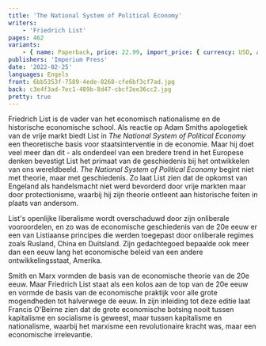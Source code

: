 ```yaml
---
title: 'The National System of Political Economy'
writers:
    - 'Friedrich List'
pages: 462
variants:
    - { name: Paperback, price: 22.99, import_price: { currency: USD, amount: 20.4 }, isbn: 978-1-922602-35-0, size: { height: 216, width: 140, depth: 27 }, supplier: 'Ex Libris' }
publishers: 'Imperium Press'
date: '2022-02-25'
languages: Engels
front: 6bb5353f-7589-4ede-8268-cfe6bf3cf7ad.jpg
back: c3e4f3ad-7ec1-489b-8d47-cbcf2ee36cc2.jpg
pretty: true
---
```


Friedrich List is de vader van het economisch nationalisme en de historische economische school. Als reactie op Adam Smiths apologetiek van de vrije markt biedt List in *The National System of Political Economy* een theoretische basis voor staatsinterventie in de economie. Maar hij doet veel meer dan dit - als onderdeel van een bredere trend in het Europese denken bevestigt List het primaat van de geschiedenis bij het ontwikkelen van ons wereldbeeld. *The National System of Political Economy* begint niet met theorie, maar met geschiedenis. Zo laat List zien dat de opkomst van Engeland als handelsmacht niet werd bevorderd door vrije markten maar door protectionisme, waarbij hij zijn theorie ontleent aan historische feiten in plaats van andersom.

List's openlijke liberalisme wordt overschaduwd door zijn onliberale vooroordelen, en zo was de economische geschiedenis van de 20e eeuw er een van Listiaanse principes die werden toegepast door onliberale regimes zoals Rusland, China en Duitsland. Zijn gedachtegoed bepaalde ook meer dan een eeuw lang het economische beleid van een andere ontwikkelingsstaat, Amerika.

Smith en Marx vormden de basis van de economische theorie van de 20e eeuw. Maar Friedrich List staat als een kolos aan de top van de 20e eeuw en vormde de basis van de economische praktijk voor alle grote mogendheden tot halverwege de eeuw. In zijn inleiding tot deze editie laat Francis O'Beirne zien dat de grote economische botsing nooit tussen kapitalisme en socialisme is geweest, maar tussen kapitalisme en nationalisme, waarbij het marxisme een revolutionaire kracht was, maar een economische irrelevantie.
